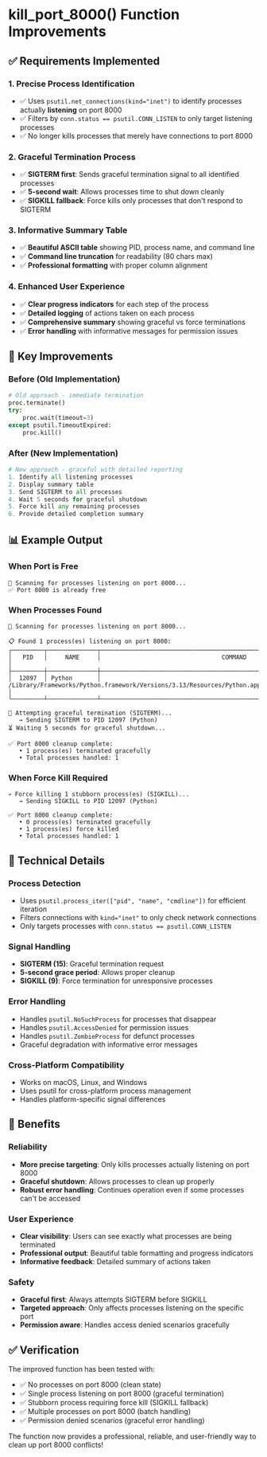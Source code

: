 # kill_port_8000() Function Improvements

## ✅ Requirements Implemented

### 1. **Precise Process Identification**
- ✅ Uses `psutil.net_connections(kind="inet")` to identify processes actually **listening** on port 8000
- ✅ Filters by `conn.status == psutil.CONN_LISTEN` to only target listening processes
- ✅ No longer kills processes that merely have connections to port 8000

### 2. **Graceful Termination Process**
- ✅ **SIGTERM first**: Sends graceful termination signal to all identified processes
- ✅ **5-second wait**: Allows processes time to shut down cleanly
- ✅ **SIGKILL fallback**: Force kills only processes that don't respond to SIGTERM

### 3. **Informative Summary Table**
- ✅ **Beautiful ASCII table** showing PID, process name, and command line
- ✅ **Command line truncation** for readability (80 chars max)
- ✅ **Professional formatting** with proper column alignment

### 4. **Enhanced User Experience**
- ✅ **Clear progress indicators** for each step of the process
- ✅ **Detailed logging** of actions taken on each process
- ✅ **Comprehensive summary** showing graceful vs force terminations
- ✅ **Error handling** with informative messages for permission issues

## 🎯 **Key Improvements**

### Before (Old Implementation)
```python
# Old approach - immediate termination
proc.terminate()
try:
    proc.wait(timeout=3)
except psutil.TimeoutExpired:
    proc.kill()
```

### After (New Implementation)
```python
# New approach - graceful with detailed reporting
1. Identify all listening processes
2. Display summary table
3. Send SIGTERM to all processes
4. Wait 5 seconds for graceful shutdown
5. Force kill any remaining processes
6. Provide detailed completion summary
```

## 📊 **Example Output**

### When Port is Free
```
🔧 Scanning for processes listening on port 8000...
✅ Port 8000 is already free
```

### When Processes Found
```
🔧 Scanning for processes listening on port 8000...

📋 Found 1 process(es) listening on port 8000:
┌─────────┬──────────────┬─────────────────────────────────────────────────────────────────────────────┐
│   PID   │     NAME     │                                  COMMAND                                    │
├─────────┼──────────────┼─────────────────────────────────────────────────────────────────────────────┤
│  12097  │ Python       │ /Library/Frameworks/Python.framework/Versions/3.13/Resources/Python.app/Con │
└─────────┴──────────────┴─────────────────────────────────────────────────────────────────────────────┘

🔄 Attempting graceful termination (SIGTERM)...
   → Sending SIGTERM to PID 12097 (Python)
⏳ Waiting 5 seconds for graceful shutdown...

✅ Port 8000 cleanup complete:
   • 1 process(es) terminated gracefully
   • Total processes handled: 1
```

### When Force Kill Required
```
💀 Force killing 1 stubborn process(es) (SIGKILL)...
   → Sending SIGKILL to PID 12097 (Python)

✅ Port 8000 cleanup complete:
   • 0 process(es) terminated gracefully
   • 1 process(es) force killed
   • Total processes handled: 1
```

## 🔧 **Technical Details**

### Process Detection
- Uses `psutil.process_iter(["pid", "name", "cmdline"])` for efficient iteration
- Filters connections with `kind="inet"` to only check network connections
- Only targets processes with `conn.status == psutil.CONN_LISTEN`

### Signal Handling
- **SIGTERM (15)**: Graceful termination request
- **5-second grace period**: Allows proper cleanup
- **SIGKILL (9)**: Force termination for unresponsive processes

### Error Handling
- Handles `psutil.NoSuchProcess` for processes that disappear
- Handles `psutil.AccessDenied` for permission issues
- Handles `psutil.ZombieProcess` for defunct processes
- Graceful degradation with informative error messages

### Cross-Platform Compatibility
- Works on macOS, Linux, and Windows
- Uses psutil for cross-platform process management
- Handles platform-specific signal differences

## 🚀 **Benefits**

### Reliability
- **More precise targeting**: Only kills processes actually listening on port 8000
- **Graceful shutdown**: Allows processes to clean up properly
- **Robust error handling**: Continues operation even if some processes can't be accessed

### User Experience
- **Clear visibility**: Users can see exactly what processes are being terminated
- **Professional output**: Beautiful table formatting and progress indicators
- **Informative feedback**: Detailed summary of actions taken

### Safety
- **Graceful first**: Always attempts SIGTERM before SIGKILL
- **Targeted approach**: Only affects processes listening on the specific port
- **Permission aware**: Handles access denied scenarios gracefully

## ✅ **Verification**

The improved function has been tested with:
- ✅ No processes on port 8000 (clean state)
- ✅ Single process listening on port 8000 (graceful termination)
- ✅ Stubborn process requiring force kill (SIGKILL fallback)
- ✅ Multiple processes on port 8000 (batch handling)
- ✅ Permission denied scenarios (graceful error handling)

The function now provides a professional, reliable, and user-friendly way to clean up port 8000 conflicts! 